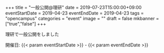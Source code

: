 +++
title =  "一般公開@理研"
date = 2019-07-23T15:00:00+09:00
eventStartDate = 2019-04-23
eventEndDate = 2019-04-23
tags = "opencampus"
categories = "event"
image = ""
draft = false
mkbanner = ["true","false"]
+++

理研で一般公開をしました

開催日: {{< param eventStartDate >}} - {{< param eventEndDate >}}

